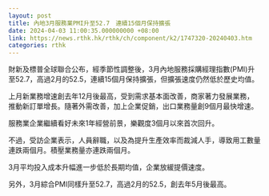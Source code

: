 ```yaml
---
layout: post
title: 內地3月服務業PMI升至52.7　連續15個月保持擴張
date: 2024-04-03 11:00:35.000000000 +08:00
link: https://news.rthk.hk/rthk/ch/component/k2/1747320-20240403.htm
categories: rthk
---
```


財新及標普全球聯合公布，經季節性調整後，3月內地服務採購經理指數(PMI)升至52.7，高過2月的52.5，連續15個月保持擴張，但擴張速度仍然低於歷史均值。

上月新業務增速創去年12月後最高，受到需求基本面改善，商家著力發展業務，推動新訂單增長。隨著外需改善，加上企業促銷，出口業務量創9個月最快增速。

服務業企業繼續看好未來1年經營前景，樂觀度3個月以來首次回升。

不過，受訪企業表示，人員辭職，以及為提升生產效率而裁減人手，導致用工數量連跌兩個月。積壓業務量亦連跌兩個月。

3月平均投入成本升幅進一步低於長期均值，企業放緩提價速度。

另外，3月綜合PMI同樣升至52.7，高過2月的52.5，創去年5月後最高。
